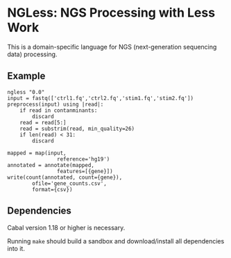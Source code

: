 # NGLess: NGS Processing with Less Work

This is a domain-specific language for NGS (next-generation sequencing data)
processing.

## Example

    ngless "0.0"
    input = fastq(['ctrl1.fq','ctrl2.fq','stim1.fq','stim2.fq'])
    preprocess(input) using |read|:
        if read in contanminants:
            discard
        read = read[5:]
        read = substrim(read, min_quality=26)
        if len(read) < 31:
            discard

    mapped = map(input,
                    reference='hg19')
    annotated = annotate(mapped,
                    features=[{gene}])
    write(count(annotated, count={gene}),
            ofile='gene_counts.csv',
            format={csv})

## Dependencies

Cabal version 1.18 or higher is necessary.

Running `make` should build a sandbox and download/install all dependencies
into it.



